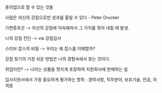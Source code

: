종이컵으로 할 수 있는 것들

사람은 자신의 강점으로만 성과를 올릴 수 있다 - Peter Drucker

가면증후군 -> 자신의 강점에 익숙해져서 그 가치를 깎아 내릴 때 발생.

나의 강점 진단 -> via 강점검사

스티브 잡스의 비밀 -> 우리는 왜 잡스를 이해할까? 

강점 찾기의 가장 쉬운 방법은 나의 경험속에서 찾는 것이다.

취업이란? -> 나라는 상품을 멋지게 포장하여 지원회사에 판매하는 일

입사지원서에서 가장 중요하게 평가하는 항목 : 경력사항, 직무분야, 보유기술, 전공, 자격증





